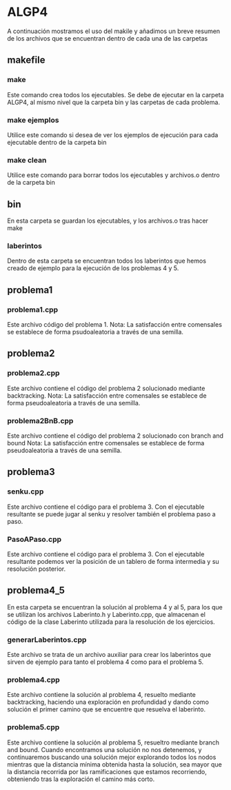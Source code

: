 # ALGP4
A continuación mostramos el uso del makile y añadimos un breve resumen de los archivos que se encuentran dentro de cada una de las carpetas

## makefile
### make
Este comando crea todos los ejecutables. Se debe de ejecutar en la carpeta ALGP4, al mismo nivel que la carpeta bin y las carpetas de cada problema.

### make ejemplos
Utilice este comando si desea de ver los ejemplos de ejecución para cada ejecutable dentro de la carpeta bin

### make clean
Utilice este comando para borrar todos los ejecutables y archivos.o dentro de la carpeta bin

## bin
En esta carpeta se guardan los ejecutables, y los archivos.o tras hacer make
### laberintos
Dentro de esta carpeta se encuentran todos los laberintos que hemos creado de ejemplo para la ejecución de los problemas 4 y 5.

## problema1
### problema1.cpp
Este archivo código del problema 1.
Nota: La satisfacción entre comensales se establece de forma psudoaleatoria a través de una semilla.

## problema2
### problema2.cpp
Este archivo contiene el código del problema 2 solucionado mediante backtracking.
Nota: La satisfacción entre comensales se establece de forma pseudoaleatoria a través de una semilla.

### problema2BnB.cpp
Este archivo contiene el código del problema 2 solucionado con branch and bound
Nota: La satisfacción entre comensales se establece de forma pseudoaleatoria a través de una semilla.

## problema3
### senku.cpp
Este archivo contiene el código para el problema 3. Con el ejecutable resultante se puede jugar al senku y resolver también el problema paso a paso.

### PasoAPaso.cpp
Este archivo contiene el código para el problema 3. Con el ejecutable resultante podemos ver la posición de un tablero de forma intermedia y su resolución posterior.

## problema4_5
En esta carpeta se encuentran la solución al problema 4 y al 5, para los que se utilizan los archivos Laberinto.h y Laberinto.cpp, que almacenan el código de la clase Laberinto utilizada para la resolución de los ejercicios.

### generarLaberintos.cpp
Este archivo se trata de un archivo auxiliar para crear los laberintos que sirven de ejemplo para tanto el problema 4 como para el problema 5.

### problema4.cpp
Este archivo contiene la solución al problema 4, resuelto mediante backtracking, haciendo una exploración en profundidad y dando como solución el primer camino que se encuentre que resuelva el laberinto.

### problema5.cpp
Este archivo contiene la solución al problema 5, resueltro mediante branch and bound. Cuando encontramos una solución no nos detenemos, y continuaremos buscando una solución mejor explorando todos los nodos mientras que la distancia mínima obtenida hasta la solución, sea mayor que la distancia recorrida por las ramificaciones que estamos recorriendo, obteniendo tras la exploración el camino más corto.